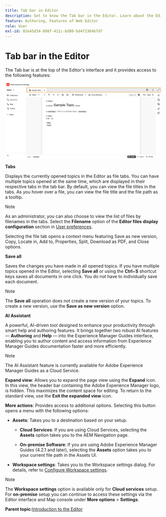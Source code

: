 ```yaml
---
title: Tab bar in Editor
description: Get to know the Tab bar in the Editor. Learn about the Editor interface and features in Adobe Experience Manager Guides.
feature: Authoring, Features of Web Editor
role: User
exl-id: 02e45d34-898f-411c-bd80-bd4f2364b7d7
---
```

# Tab bar in the Editor 

The Tab bar is at the top of the Editor's interface and it provides access to the following features:

![](./images/web-editor-tab-bar.png)

**Tabs**

Displays the currently opened topics in the Editor as file tabs. You can have multiple topics opened at the same time, which are displayed in their respective tabs in the tab bar. By default, you can view the file titles in the tabs. As you hover over a file, you can view the file title and the file path as a tooltip.

>[!NOTE]
>
> As an administrator, you can also choose to view the list of files by filenames in the tabs. Select the **Filename** option of the **Editor files display configuration** section in [User preferences](./intro-home-page.md#user-preferences).

Selecting the file tab opens a context menu featuring Save as new version, Copy, Locate in, Add to, Properties, Split, Download as PDF, and Close options. 

**Save all** 

Saves the changes you have made in all opened topics. If you have multiple topics opened in the Editor, selecting **Save all** or using the **Ctrl**+**S** shortcut keys saves all documents in one click. You do not have to individually save each document.

>[!NOTE]
>
> The **Save all** operation does not create a new version of your topics. To create a new version, use the **Save as new version** option.

**AI Assistant**

A powerful, AI-driven tool designed to enhance your productivity through smart help and authoring features. It brings together two robust AI features — **Authoring** and **Help** — into the Experience Manager Guides interface, enabling you to author content and access information from Experience Manager Guides documentation faster and more efficiently. 

>[!NOTE]
>
> The AI Assistant feature is currently available for Adobe Experience Manager Guides as a Cloud Service.

**Expand view**: Allows you to expand the page view using the **Expand** icon. In this view, the header bar containing the Adobe Experience Manager logo, is hidden. This maximizes the content space for editing. To return to the standard view, use the **Exit the expanded view** icon.

**More actions**: Provides access to additional options. Selecting this button opens a menu with the following options:

- **Assets**: Takes you to a destination based on your setup.
   - **Cloud Services**: If you are using Cloud Services, selecting the **Assets** option takes you to the AEM Navigation page.

   - **On-premise Software**: If you are using Adobe Experience Manager Guides (4.2.1 and later), selecting the **Assets** option takes you to your current file path in the Assets UI.
- **Workspace settings**: Takes you to the Workspace settings dialog. For details, refer to [Configure Workspace settings](./web-editor-settings.md). 

>[!NOTE]
>
> The **Workspace settings** option is available only for **Cloud services** setup. For **on-premise** setup you can continue to access these settings via the Editor interface and Map console under **More options** > **Settings**.

**Parent topic:**[Introduction to the Editor](web-editor.md)
